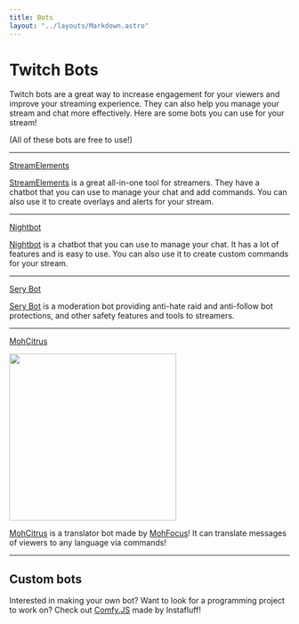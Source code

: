 ```yaml
---
title: Bots
layout: "../layouts/Markdown.astro"
---
```


# Twitch Bots

Twitch bots are a great way to increase engagement for your viewers and improve your streaming experience. They can also help you manage your stream and chat more effectively. Here are some bots you can use for your stream!

\(All of these bots are free to use!\)

---

<a href="https://streamelements.com/overlays" target="_blank" class="font-bold text-2xl hover:underline">StreamElements</a>

<a href="https://streamelements.com/overlays" target="_blank" class="hover:underline">StreamElements</a> is a great all-in-one tool for streamers. They have a chatbot that you can use to manage your chat and add commands. You can also use it to create overlays and alerts for your stream.

---

<a href="https://serycodes.carrd.co/" target="_blank" class="font-bold text-2xl hover:underline">Nightbot</a>

<a href="https://serycodes.carrd.co/" target="_blank" class="hover:underline">Nightbot</a> is a chatbot that you can use to manage your chat. It has a lot of features and is easy to use. You can also use it to create custom commands for your stream.

---

<a href="https://serycodes.carrd.co/" target="_blank" class="font-bold text-2xl hover:underline">Sery Bot</a>

<a href="https://serycodes.carrd.co/" target="_blank" class="hover:underline">Sery Bot</a> is a moderation bot providing anti-hate raid and anti-follow bot protections, and other safety features and tools to streamers.

---

<a href="https://twitch.tv/MohCitrus/about" target="_blank" class="font-bold text-2xl hover:underline">MohCitrus</a>

<img src="/assets/mohcitrus.webp" width="300" class="mb-1">

<a href="https://twitch.tv/MohCitrus/about" target="_blank" class="hover:underline">MohCitrus</a> is a translator bot made by <a href="https://twitch.tv/MohFocus" target="_blank" class="underline hover:text-blue-400">MohFocus</a>! It can translate messages of viewers to any language via commands!

---

## Custom bots

Interested in making your own bot? Want to look for a programming project to work on? Check out <a href="https://github.com/instafluff/comfyjs" target="_blank" class="underline">Comfy.JS</a> made by Instafluff! 
